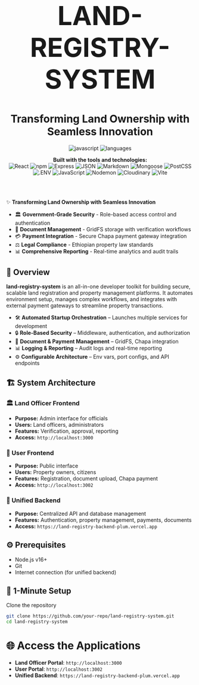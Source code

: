<div align="center">
<h1 style="font-size: 5em;">LAND-REGISTRY-SYSTEM</h1>

# Transforming Land Ownership with Seamless Innovation
![javascript](https://img.shields.io/badge/javascript-99.5%25-blue?logo=javascript)
![languages](https://img.shields.io/badge/languages-4-informational?logo=code)
<br>

**Built with the tools and technologies:**
<br>
![React](https://img.shields.io/badge/React-61DAFB?logo=react&logoColor=black)
![npm](https://img.shields.io/badge/npm-CB3837?logo=npm&logoColor=white)
![Express](https://img.shields.io/badge/Express-black?logo=express&logoColor=white)
![JSON](https://img.shields.io/badge/JSON-000000?logo=json&logoColor=white)
![Markdown](https://img.shields.io/badge/Markdown-000000?logo=markdown&logoColor=white)
![Mongoose](https://img.shields.io/badge/Mongoose-880000?logo=mongoose&logoColor=white)
![PostCSS](https://img.shields.io/badge/PostCSS-DD3A0A?logo=postcss&logoColor=white)
![.ENV](https://img.shields.io/badge/.ENV-FCE566?logo=dotenv&logoColor=black)
![JavaScript](https://img.shields.io/badge/JavaScript-F7DF1E?logo=javascript&logoColor=black)
![Nodemon](https://img.shields.io/badge/Nodemon-76D04B?logo=nodemon&logoColor=white)
![Cloudinary](https://img.shields.io/badge/Cloudinary-3448C5?logo=cloudinary&logoColor=white)
![Vite](https://img.shields.io/badge/Vite-646CFF?logo=vite&logoColor=white)
</div>

<br><br>


✨ **Transforming Land Ownership with Seamless Innovation**
- 🏛️ **Government-Grade Security** - Role-based access control and authentication
- 📄 **Document Management** - GridFS storage with verification workflows
- 💳 **Payment Integration** - Secure Chapa payment gateway integration
- ⚖️ **Legal Compliance** - Ethiopian property law standards
- 📊 **Comprehensive Reporting** - Real-time analytics and audit trails

## 📘 Overview
**land-registry-system** is an all-in-one developer toolkit for building secure, scalable land registration and property management platforms. It automates environment setup, manages complex workflows, and integrates with external payment gateways to streamline property transactions.

- 🛠️ **Automated Startup Orchestration** – Launches multiple services for development
- 🔒 **Role-Based Security** – Middleware, authentication, and authorization
- 📂 **Document & Payment Management** – GridFS, Chapa integration
- 📊 **Logging & Reporting** – Audit logs and real-time reporting
- ⚙️ **Configurable Architecture** – Env vars, port configs, and API endpoints

## 🏗️ System Architecture
### 🏛️ Land Officer Frontend
- **Purpose:** Admin interface for officials
- **Users:** Land officers, administrators
- **Features:** Verification, approval, reporting
- **Access:** `http://localhost:3000`

### 👥 User Frontend
- **Purpose:** Public interface
- **Users:** Property owners, citizens
- **Features:** Registration, document upload, Chapa payment
- **Access:** `http://localhost:3002`

### 🔗 Unified Backend
- **Purpose:** Centralized API and database management
- **Features:** Authentication, property management, payments, documents
- **Access:** `https://land-registry-backend-plum.vercel.app`

## ⚙️ Prerequisites
- Node.js v16+
- Git
- Internet connection (for unified backend)

## 🚀 1-Minute Setup
 Clone the repository
```bash
git clone https://github.com/your-repo/land-registry-system.git
cd land-registry-system
```

# 🌐 Access the Applications
- **Land Officer Portal**: `http://localhost:3000`
- **User Portal**: `http://localhost:3002`
- **Unified Backend**: `https://land-registry-backend-plum.vercel.app`
